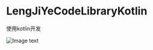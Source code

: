 # LengJiYeCodeLibraryKotlin
使用kotlin开发

![Image text](https://github.com/qiduzao/LengJiYeCodeLibraryKotlin/blob/master/app/src/main/assets/image/no_bug.jpg)
